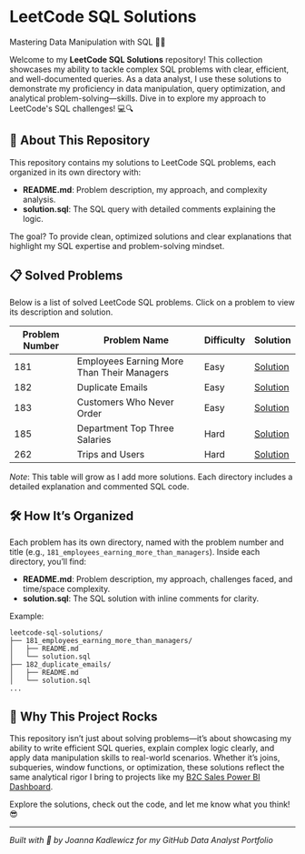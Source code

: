 # LeetCode SQL Solutions
Mastering Data Manipulation with SQL 🧙‍♂️

Welcome to my **LeetCode SQL Solutions** repository! This collection showcases my ability to tackle complex SQL problems with clear, efficient, and well-documented queries. As a data analyst, I use these solutions to demonstrate my proficiency in data manipulation, query optimization, and analytical problem-solving—skills. Dive in to explore my approach to LeetCode's SQL challenges! 💻🔍

## 🌟 About This Repository
This repository contains my solutions to LeetCode SQL problems, each organized in its own directory with:
- **README.md**: Problem description, my approach, and complexity analysis.
- **solution.sql**: The SQL query with detailed comments explaining the logic.

The goal? To provide clean, optimized solutions and clear explanations that highlight my SQL expertise and problem-solving mindset.

## 📋 Solved Problems
Below is a list of solved LeetCode SQL problems. Click on a problem to view its description and solution.

| Problem Number | Problem Name | Difficulty | Solution |
|----------------|--------------|------------|----------|
| 181 | Employees Earning More Than Their Managers | Easy | [Solution](181_employees_earning_more_than_managers/) |
| 182 | Duplicate Emails | Easy | [Solution](182_duplicate_emails/) |
| 183 | Customers Who Never Order | Easy | [Solution](183_customers_who_never_order/) |
| 185 | Department Top Three Salaries | Hard | [Solution](185_department_top_three_salaries/) |
| 262 | Trips and Users | Hard | [Solution](262_trips_and_users/) |

*Note*: This table will grow as I add more solutions. Each directory includes a detailed explanation and commented SQL code.

## 🛠️ How It’s Organized
Each problem has its own directory, named with the problem number and title (e.g., `181_employees_earning_more_than_managers`). Inside each directory, you’ll find:
- **README.md**: Problem description, my approach, challenges faced, and time/space complexity.
- **solution.sql**: The SQL solution with inline comments for clarity.

Example:
```
leetcode-sql-solutions/
├── 181_employees_earning_more_than_managers/
│   ├── README.md
│   └── solution.sql
├── 182_duplicate_emails/
│   ├── README.md
│   └── solution.sql
...
```

## 🚀 Why This Project Rocks
This repository isn’t just about solving problems—it’s about showcasing my ability to write efficient SQL queries, explain complex logic clearly, and apply data manipulation skills to real-world scenarios. Whether it’s joins, subqueries, window functions, or optimization, these solutions reflect the same analytical rigor I bring to projects like my [B2C Sales Power BI Dashboard](https://github.com/[YourUsername]/b2c-sales-powerbi-dashboard).

Explore the solutions, check out the code, and let me know what you think! 😎

---

*Built with 💪 by Joanna Kadlewicz for my GitHub Data Analyst Portfolio*
